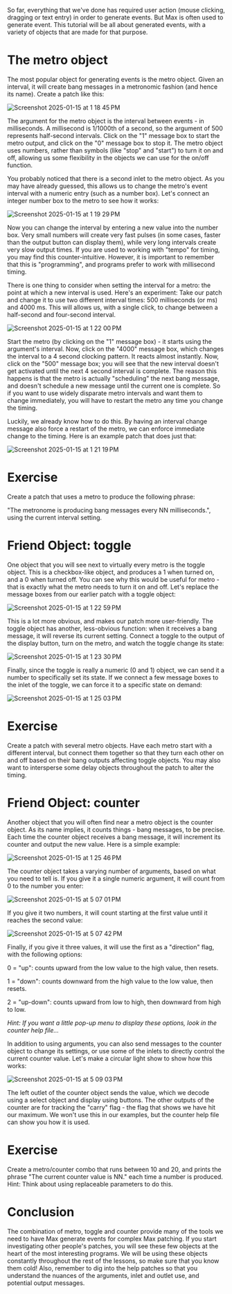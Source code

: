 So far, everything that we've done has required user action (mouse clicking, dragging or text entry) in order to generate events. But Max is often used to generate event. This tutorial will be all about generated events, with a variety of objects that are made for that purpose.

# The metro object
The most popular object for generating events is the metro object. Given an interval, it will create bang messages in a metronomic fashion (and hence its name). Create a patch like this:

![Screenshot 2025-01-15 at 1 18 45 PM](https://github.com/user-attachments/assets/a846d320-d51f-4687-a8a8-861e49e1a03a)

The argument for the metro object is the interval between events - in milliseconds. A millisecond is 1/1000th of a second, so the argument of 500 represents half-second intervals. Click on the "1" message box to start the metro output, and click on the "0" message box to stop it. The metro object uses numbers, rather than symbols (like "stop" and "start") to turn it on and off, allowing us some flexibility in the objects we can use for the on/off function.

You probably noticed that there is a second inlet to the metro object. As you may have already guessed, this allows us to change the metro's event interval with a numeric entry (such as a number box). Let's connect an integer number box to the metro to see how it works:

![Screenshot 2025-01-15 at 1 19 29 PM](https://github.com/user-attachments/assets/bd259470-9690-4ca9-998a-73e6e4a1cce3)

Now you can change the interval by entering a new value into the number box. Very small numbers will create very fast pulses (in some cases, faster than the output button can display them), while very long intervals create very slow output times. If you are used to working with "tempo" for timing, you may find this counter-intuitive. However, it is important to remember that this is "programming", and programs prefer to work with millisecond timing.

There is one thing to consider when setting the interval for a metro: the point at which a new interval is used. Here's an experiment: Take our patch and change it to use two different interval times: 500 milliseconds (or ms) and 4000 ms. This will allows us, with a single click, to change between a half-second and four-second interval.

![Screenshot 2025-01-15 at 1 22 00 PM](https://github.com/user-attachments/assets/bc8daf2e-7b2d-47b0-bedc-7301e5b1e8f3)

Start the metro (by clicking on the "1" message box) - it starts using the argument's interval. Now, click on the "4000" message box, which changes the interval to a 4 second clocking pattern. It reacts almost instantly. Now, click on the "500" message box; you will see that the new interval doesn't get activated until the next 4 second interval is complete. The reason this happens is that the metro is actually "scheduling" the next bang message, and doesn't schedule a new message until the current one is complete. So if you want to use widely disparate metro intervals and want them to change immediately, you will have to restart the metro any time you change the timing.

Luckily, we already know how to do this. By having an interval change message also force a restart of the metro, we can enforce immediate change to the timing. Here is an example patch that does just that:

![Screenshot 2025-01-15 at 1 21 19 PM](https://github.com/user-attachments/assets/9c655a53-cc21-4f84-a96f-c0917735e031)

# Exercise

Create a patch that uses a metro to produce the following phrase:

"The metronome is producing bang messages every NN milliseconds.", using the current interval setting.

# Friend Object: toggle

One object that you will see next to virtually every metro is the toggle object. This is a checkbox-like object, and produces a 1 when turned on, and a 0 when turned off. You can see why this would be useful for metro - that is exactly what the metro needs to turn it on and off. Let's replace the message boxes from our earlier patch with a toggle object:

![Screenshot 2025-01-15 at 1 22 59 PM](https://github.com/user-attachments/assets/161ef70a-adeb-4b3e-8848-20dc89cdd818)

This is a lot more obvious, and makes our patch more user-friendly. The toggle object has another, less-obvious function: when it receives a bang message, it will reverse its current setting. Connect a toggle to the output of the display button, turn on the metro, and watch the toggle change its state:

![Screenshot 2025-01-15 at 1 23 30 PM](https://github.com/user-attachments/assets/cd84711e-469e-436f-9859-9f8a18bc4292)

Finally, since the toggle is really a numeric (0 and 1) object, we can send it a number to specifically set its state. If we connect a few message boxes to the inlet of the toggle, we can force it to a specific state on demand:

![Screenshot 2025-01-15 at 1 25 03 PM](https://github.com/user-attachments/assets/b03ce352-9b54-44a5-8117-bd85846ba760)

# Exercise

Create a patch with several metro objects. Have each metro start with a different interval, but connect them together so that they turn each other on and off based on their bang outputs affecting toggle objects. You may also want to intersperse some delay objects throughout the patch to alter the timing.

# Friend Object: counter
Another object that you will often find near a metro object is the counter object. As its name implies, it counts things - bang messages, to be precise. Each time the counter object receives a bang message, it will increment its counter and output the new value. Here is a simple example:

![Screenshot 2025-01-15 at 1 25 46 PM](https://github.com/user-attachments/assets/c90ff3ae-e87e-4afd-9826-2c54f99849f3)

The counter object takes a varying number of arguments, based on what you need to tell is. If you give it a single numeric argument, it will count from 0 to the number you enter:

![Screenshot 2025-01-15 at 5 07 01 PM](https://github.com/user-attachments/assets/7b630e1f-e6de-48c3-8160-a506b312cf77)

If you give it two numbers, it will count starting at the first value until it reaches the second value:

![Screenshot 2025-01-15 at 5 07 42 PM](https://github.com/user-attachments/assets/c4d15600-1e5e-4832-b598-4055a67b09bd)

Finally, if you give it three values, it will use the first as a "direction" flag, with the following options:

0 = "up": counts upward from the low value to the high value, then resets.

1 = "down": counts downward from the high value to the low value, then resets.

2 = "up-down": counts upward from low to high, then downward from high to low.

*Hint: If you want a little pop-up menu to display these options, look in the counter help file...*

In addition to using arguments, you can also send messages to the counter object to change its settings, or use some of the inlets to directly control the current counter value. Let's make a circular light show to show how this works:

![Screenshot 2025-01-15 at 5 09 03 PM](https://github.com/user-attachments/assets/bfa870af-9b41-4efc-9b75-ed43f8e32066)

The left outlet of the counter object sends the value, which we decode using a select object and display using buttons. The other outputs of the counter are for tracking the "carry" flag - the flag that shows we have hit our maximum. We won't use this in our examples, but the counter help file can show you how it is used.

# Exercise
Create a metro/counter combo that runs between 10 and 20, and prints the phrase "The current counter value is NN." each time a number is produced. Hint: Think about using replaceable parameters to do this.

# Conclusion
The combination of metro, toggle and counter provide many of the tools we need to have Max generate events for complex Max patching. If you start investigating other people's patches, you will see these few objects at the heart of the most interesting programs. We will be using these objects constantly throughout the rest of the lessons, so make sure that you know them cold! Also, remember to dig into the help patches so that you understand the nuances of the arguments, inlet and outlet use, and potential output messages.
